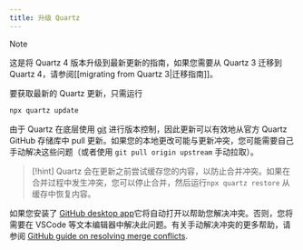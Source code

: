 ```yaml
---
title: 升级 Quartz
---
```


> [!note]
> 这是将 Quartz 4 版本升级到最新更新的指南，如果您需要从 Quartz 3 迁移到 Quartz 4，请参阅[[migrating from Quartz 3|迁移指南]]。

要获取最新的 Quartz 更新，只需运行

```bash
npx quartz update
```

由于 Quartz 在底层使用 [git](https://git-scm.com/) 进行版本控制，因此更新可以有效地从官方 Quartz GitHub 存储库中 pull 更新。如果您的本地更改可能与更新冲突，您可能需要自己手动解决这些问题（或者使用 `git pull origin upstream` 手动拉取）。

> [!hint]
> Quartz 会在更新之前尝试缓存您的内容，以防止合并冲突。如果在合并过程中发生冲突，您可以停止合并，然后运行 ​​ `npx quartz restore` 从缓存中恢复内容。

如果您安装了 [GitHub desktop app](https://desktop.github.com/)它将自动打开以帮助您解决冲突。否则，您将需要在 VSCode 等文本编辑器中解决此问题。有关手动解决冲突的更多帮助，请参阅 [GitHub guide on resolving merge conflicts](https://docs.github.com/en/pull-requests/collaborating-with-pull-requests/addressing-merge-conflicts/resolving-a-merge-conflict-using-the-command-line#competing-line-change-merge-conflicts).
